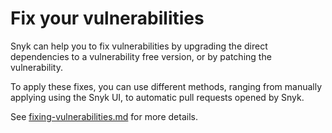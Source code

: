 # Fix your vulnerabilities

Snyk can help you to fix vulnerabilities by upgrading the direct dependencies to a vulnerability free version, or by patching the vulnerability.

To apply these fixes, you can use different methods, ranging from manually applying using the Snyk UI, to automatic pull requests opened by Snyk.

See [fixing-vulnerabilities.md](../../../products/snyk-open-source/open-source-basics/fixing-vulnerabilities.md "mention") for more details.
